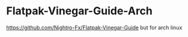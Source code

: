 # Flatpak-Vinegar-Guide-Arch
https://github.com/Nightro-Fx/Flatpak-Vinegar-Guide but for arch linux
